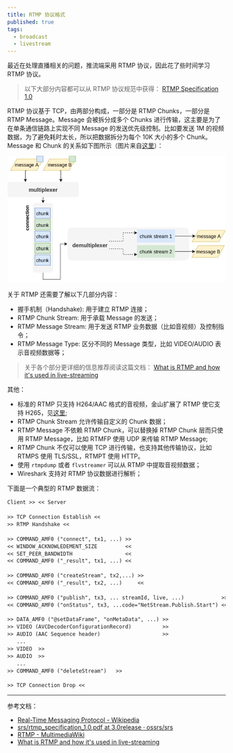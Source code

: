 ```yaml
---
title: RTMP 协议格式
published: true
tags:
  - broadcast
  - livestream
---
```


最近在处理直播相关的问题，推流端采用 RTMP 协议，因此花了些时间学习 RTMP 协议。

> 以下大部分内容都可以从 RTMP 协议规范中获得： [RTMP Specification 1.0](http://wwwimages.adobe.com/content/dam/Adobe/en/devnet/rtmp/pdf/rtmp_specification_1.0.pdf)

RTMP 协议基于 TCP，由两部分构成，一部分是 RTMP Chunks，一部分是 RTMP Message。Message 会被拆分成多个 Chunks 进行传输，这主要是为了在单条通信链路上实现不同 Message 的发送优先级控制。比如要发送 1M 的视频数据，为了避免耗时太长，所以把数据拆分为每个 10K 大小的多个 Chunk。Message 和 Chunk 的关系如下图所示（图片来自[这里](https://blog.pogrebnyak.info/what-is-rtmp-and-how-its-used-in-live-streaming/)）：

![rtmp chunk stream](/data/2020-09-03-14-36-23-rtmp-chunk-stream.png)

关于 RTMP 还需要了解以下几部分内容：

- 握手机制（Handshake): 用于建立 RTMP 连接；
- RTMP Chunk Stream: 用于承载 Message 的发送；
- RTMP Message Stream: 用于发送 RTMP 业务数据（比如音视频）及控制指令；
- RTMP Message Type: 区分不同的 Message 类型，比如 VIDEO/AUDIO 表示音视频数据等；

> 关于各个部分更详细的信息推荐阅读这篇文档： [What is RTMP and how it's used in live-streaming](https://blog.pogrebnyak.info/what-is-rtmp-and-how-its-used-in-live-streaming/)

其他：

- 标准的 RTMP 只支持 H264/AAC 格式的音视频，金山扩展了 RTMP 使它支持 H265，见[这里](https://github.com/ksvc/FFmpeg/wiki);
- RTMP Chunk Stream 允许传输自定义的 Chunk 数据；
- RTMP Message 不依赖 RTMP Chunk，可以替换掉 RTMP Chunk 层而只使用 RTMP Message，比如 RTMFP 使用 UDP 来传输 RTMP Message;
- RTMP Chunk 不仅可以使用 TCP 进行传输，也支持其他传输协议，比如 RTMPS 使用 TLS/SSL，RTMPT 使用 HTTP。
- 使用 `rtmpdump` 或者 `flvstreamer` 可以从 RTMP 中提取音视频数据；
- Wireshark 支持对 RTMP 协议数据进行解析；

下面是一个典型的 RTMP 数据流：

```txt
Client >> << Server

>> TCP Connection Establish <<
>> RTMP Handshake <<

>> COMMAND_AMF0 ("connect", tx1, ...) >>
<< WINDOW_ACKNOWLEDEMENT_SIZE         <<
<< SET_PEER_BANDWIDTH                 <<
<< COMMAND_AMF0 ("_result", tx1, ...) <<

>> COMMAND_AMF0 ("createStream", tx2,...) >>
<< COMMAND_AMF0 ("_result", tx2, ...)     <<

>> COMMAND_AMF0 ("publish", tx3, ... streamId, live, ...)            >>
<< COMMAND_AMF0 ("onStatus", tx3, ...code="NetStream.Publish.Start") <<

>> DATA_AMF0 ("@setDataFrame", "onMetaData", ...) >>
>> VIDEO (AVCDecoderConfigurationRecord)          >>
>> AUDIO (AAC Sequence header)                    >>
   ...
>> VIDEO  >>
>> AUDIO  >>
   ...
>> COMMAND_AMF0 ("deleteStream")   >>

>> TCP Connection Drop <<
```

----

参考文档：

- [Real-Time Messaging Protocol - Wikipedia](https://en.wikipedia.org/wiki/Real-Time_Messaging_Protocol)
- [srs/rtmp_specification_1.0.pdf at 3.0release · ossrs/srs](https://github.com/ossrs/srs/blob/3.0release/trunk/doc/rtmp_specification_1.0.pdf)
- [RTMP - MultimediaWiki](https://wiki.multimedia.cx/index.php/RTMP)
- [What is RTMP and how it's used in live-streaming](https://blog.pogrebnyak.info/what-is-rtmp-and-how-its-used-in-live-streaming/)
